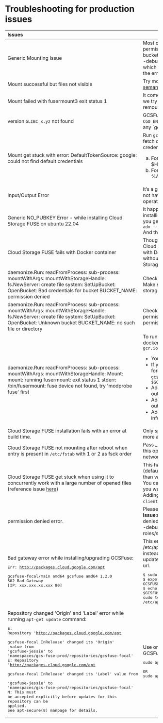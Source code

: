 # Troubleshooting for production issues

| Issues                                                                                                                                                                                                        | Fix                                                                                                                                                                                                                                                                                                                                                                                                                                                                                                                                                                                                                  |
|:--------------------------------------------------------------------------------------------------------------------------------------------------------------------------------------------------------------|----------------------------------------------------------------------------------------------------------------------------------------------------------------------------------------------------------------------------------------------------------------------------------------------------------------------------------------------------------------------------------------------------------------------------------------------------------------------------------------------------------------------------------------------------------------------------------------------------------------------|
| Generic Mounting Issue                                                                                                                                                                                        | Most of the common mount point issues are around permissions on both local mount point and the Cloud Storage bucket. It is highly recommended to retry with --foreground --debug_fuse --debug_fs --debug_gcs --debug_http flags which would provide much more detailed logs to understand the errors better and possibly provide a solution.                                                                                                                                                                                                                                                                         |
| Mount successful but files not visible                                                                                                                                                                        | Try mounting the gcsfuse with --implicit-dir flag. Read the [semantics](https://github.com/GoogleCloudPlatform/gcsfuse/blob/master/docs/semantics.md) to know the reasoning.                                                                                                                                                                                                                                                                                                                                                                                                                                         |
| Mount failed with fusermount3 exit status 1                                                                                                                                                                   | It comes when the bucket is already mounted in a folder and we try to mount it again. You need to unmount first and then remount.                                                                                                                                                                                                                                                                                                                                                                                                                                                                                    |
| version `GLIBC_x.yz` not found                                                                                                                                                                                | GCSFuse should not be linking to glibc. Please either `export CGO_ENABLED=0` in your environment or prefix `CGO_ENABLED=0` to any `go build\                                                                                                                                                                                                                                                                                                                                                                                                                                                                         |run\|test` commands that you're invoking.                                                                                                                                                                                              |
| Mount get stuck with error: DefaultTokenSource: google: could not find default credentials                                                                                                                    | Run ```gcloud auth application-default login``` command to fetch default credentials to the VM. This will fetch the credentials to the following locations: <ol type="a"><li>For linux - $HOME/.config/gcloud/application_default_credentials.json</li><li>For windows - %APPDATA%/gcloud/applicateion_default_credentials.json </li></ol>                                                                                                                                                                                                                                                                           |
| Input/Output Error                                                                                                                                                                                            | It’s a generic error, but the most probable culprit is the bucket not having the right permission for Cloud Storage FUSE to operate on. Ref - [here](https://stackoverflow.com/questions/36382704/gcsfuse-input-output-error)                                                                                                                                                                                                                                                                                                                                                                                        |
| Generic NO_PUBKEY Error - while installing Cloud Storage FUSE on ubuntu 22.04                                                                                                                                 | It happens while running - ```sudo apt-get update``` - working on installing Cloud Storage FUSE. You just have to add the pubkey you get in the error using the below command: ```sudo apt-key adv --keyserver keyserver.ubuntu.com --recv-keys <PUBKEY> ``` And then try running ```sudo apt-get update```                                                                                                                                                                                                                                                                                                          |
| Cloud Storage FUSE fails with Docker container                                                                                                                                                                | Though not tested extensively, the [community](https://stackoverflow.com/questions/65715624/permission-denied-with-gcsfuse-in-unprivileged-ubuntu-based-docker-container) reports that Cloud Storage FUSE works only in privileged mode when used with Docker. There are [solutions](https://cloud.google.com/iam/docs/service-account-overview) which exist and claim to do so without privileged mode, but these are not tested by the Cloud Storage FUSE team                                                                                                                                                     |
| daemonize.Run: readFromProcess: sub-process: mountWithArgs: mountWithStorageHandle: fs.NewServer: create file system: SetUpBucket: OpenBucket: Bad credentials for bucket BUCKET_NAME: permission denied      | Check the bucket name. Make sure it is within your project. Make sure the applied roles on the bucket  contain storage.objects.list permission. You can refer to them [here](https://cloud.google.com/storage/docs/access-control/iam-roles).                                                                                                                                                                                                                                                                                                                                                                        |
| daemonize.Run: readFromProcess: sub-process: mountWithArgs: mountWithStorageHandle: fs.NewServer: create file system: SetUpBucket: OpenBucket: Unknown bucket BUCKET_NAME: no such file or directory          | Check the bucket name. Make sure the [service account](https://www.google.com/url?q=https://cloud.google.com/iam/docs/service-accounts&sa=D&source=docs&ust=1679992003850814&usg=AOvVaw3nJ6wNQK4FZdgm8gBTS82l) has permissions to access the files. It must at least have the permissions of the Storage Object Viewer role.                                                                                                                                                                                                                                                                                         |
| daemonize.Run: readFromProcess: sub-process: mountWithArgs: mountWithStorageHandle: Mount: mount: running fusermount: exit status 1 stderr: /bin/fusermount: fuse device not found, try 'modprobe fuse' first | To run the container locally, add the --privilege flag to the docker run command: ```docker run --privileged  gcr.io/PROJECT/my-fs-app ``` <ul><li>You must create a local mount directory</li> <li>If you want all the logs from the mount process use the --foreground flag in combination with the mount command: ```gcsfuse --foreground --debug_gcs --debug_fuse $GCSFUSE_BUCKET $MNT_DIR ``` </li><li> Add --debug_http for HTTP request/response debug output.</li><li>Add --debug_fuse to enable fuse-related debugging output.</li><li>Add --debug_gcs to print GCS request and timing information.</li></ul> |
| Cloud Storage FUSE installation fails with an error at build time.                                                                                                                                            | Only specific OS distributions are currently supported, learn more about [Installing Cloud Storage FUSE](https://github.com/GoogleCloudPlatform/gcsfuse/blob/master/docs/installing.md).                                                                                                                                                                                                                                                                                                                                                                                                                             |
| Cloud Storage FUSE not mounting after reboot when entry is present in ```/etc/fstab``` with 1 or 2 as fsck order                                                                                              | Pass [_netdev option](https://github.com/GoogleCloudPlatform/gcsfuse/blob/master/docs/mounting.md#persisting-a-mount) in fstab entry (reference issue [here](https://github.com/GoogleCloudPlatform/gcsfuse/issues/1043)). With this option, mount will be attempted on reboot only when network is connected.                                                                                                                                                                                                                                                                                                       |
| Cloud Storage FUSE get stuck when using it to concurrently work with a large number of opened files (reference issue [here](https://github.com/GoogleCloudPlatform/gcsfuse/issues/1043))                      | This happens when gcsfuse is mounted with http1 client (default) and the application using gcsfuse tries to keep more than value of `--max-conns-per-host` number of files opened. You can try (a) Passing a value higher than the number of files you want to keep open to `--max-conns-per-host` flag. (b) Adding some timeout for http client connections using `--http-client-timeout` flag.                                                                                                                                                                                                                     |
| permission denied error.                                                                                                                                                                                      | Please refer [here](https://cloud.google.com/storage/docs/gcsfuse-mount#authenticate_by_using_a_service_account) to know more about permissions.(e.g.  **Issue**:mkdir: cannot create directory ‘gcs/test’: Permission denied. User can check specific errors by enabling logs with --debug_fuse and --debug_gcs flags. **Solution**: Provide roles/storage.objectAdmin role on the bucket.)  <br/>                                                                                                                                                                                                                  |
| Bad gateway error while installing/upgrading GCSFuse:<br/> <pre>Err: http://packages.cloud.google.com/apt <br/>gcsfuse-focal/main amd64 gcsfuse amd64 1.2.0<br/>502  Bad Gateway [IP: xxx.xxx.xx.xxx 80]</pre>     | This error is seen when the url used in /etc/apt/sources.list.d/gcsfuse.list file uses HTTP protocol instead of HTTPS protocol. Run the following commands to update /etc/apt/sources.list.d/gcsfuse.list file with the https:// url.<br/> <pre>$ sudo rm /etc/apt/sources.list.d/gcsfuse.list <br/>$ export GCSFUSE_REPO=gcsfuse-`lsb_release -c -s<br/>$ echo \"deb https://packages.cloud.google.com/apt $GCSFUSE_REPO main\" &#124; <br/>sudo tee /etc/apt/sources.list.d/gcsfuse.list</pre>       |
|Repository changed 'Origin' and 'Label' error while running `apt-get update` command:  <pre>E: Repository 'http://packages.cloud.google.com/apt <br/>gcsfuse-focal InRelease' changed its 'Origin'<br/> value from 'gcsfuse-jessie' to 'namespaces/gcs-fuse-prod/repositories/gcsfuse-focal'<br/>E: Repository 'http://packages.cloud.google.com/apt <br/>gcsfuse-focal InRelease' changed its 'Label' value from <br/>'gcsfuse-jessie' to 'namespaces/gcs-fuse-prod/repositories/gcsfuse-focal'<br/>N: This must be accepted explicitly before updates for this <br/>repository can be applied. <br/>See apt-secure(8) manpage for details. </pre>|Use one of the following commands to upgrade to latest GCSFuse version <pre>sudo apt-get update --allow-releaseinfo-change <br>OR<br>sudo apt update -y && sudo apt-get update</pre> |